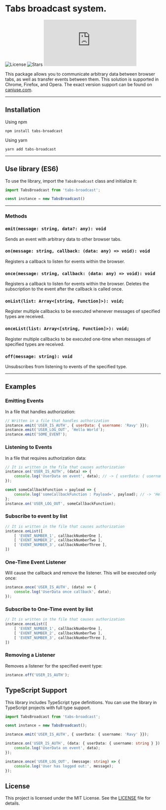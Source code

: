 # Tabs broadcast system.

![License](https://badgen.net/github/license/rovniy/tabs-broadcast)
![Stars](https://badgen.net/github/stars/rovniy/tabs-broadcast)
![GitHub file size in bytes](https://img.shields.io/github/size/Rovniy/tabs-broadcast/index.js)


This package allows you to communicate arbitrary data between browser tabs, as well as transfer events between them. This solution is supported in Chrome, Firefox, and Opera. The exact version support can be found on [caniuse.com](https://caniuse.com/#search=BroadcastChannel).

<hr/>

## Installation
Using npm
```
npm install tabs-broadcast
```

Using yarn
```
yarn add tabs-broadcast
```

<hr/>

## Use library (ES6)
To use the library, import the `TabsBroadcast` class and initialize it:

```javascript
import TabsBroadcast from 'tabs-broadcast';

const instance = new TabsBroadcast()
```

<hr/>

### Methods

### `emit(message: string, data?: any): void`
Sends an event with arbitrary data to other browser tabs.

### `on(message: string, callback: (data: any) => void): void`
Registers a callback to listen for events within the browser.

### `once(message: string, callback: (data: any) => void): void`
Registers a callback to listen for events within the browser. Deletes the subscription to the event after the callback is called once.

### `onList(list: Array<[string, Function]>): void;`
Register multiple callbacks to be executed whenever messages of specified types are received.

### `onceList(list: Array<[string, Function]>): void;`
Register multiple callbacks to be executed one-time when messages of specified types are received.

### `off(message: string): void`
Unsubscribes from listening to events of the specified type.

<hr/>

## Examples

### Emitting Events

In a file that handles authorization:

```javascript
// Written in a file that handles authorization 
instance.emit('USER_IS_AUTH', { userData: { username: 'Ravy' }});
instance.emit('USER_LOG_OUT', 'Hello World');
instance.emit('SOME_EVENT');
```

### Listening to Events

In a file that requires authorization data:

```javascript
// It is written in the file that causes authorization
instance.on('USER_IS_AUTH', (data) => {
    console.log('UserData on event', data); // -> { userData: { username: 'Ravy' }}
});

const someCallbackFunction = payload => {
	console.log('someCallbackFunction : Payload=', payload); // -> 'Hello World'
};
instance.on('USER_LOG_OUT', someCallbackFunction);
```

### Subscribe to event by list

```javascript
// It is written in the file that causes authorization
instance.onList([
	[ 'EVENT_NUMBER_1', callbackNumberOne ],
	[ 'EVENT_NUMBER_2', callbackNumberTwo ],
	[ 'EVENT_NUMBER_3', callbackNumberThree ],
])
```

### One-Time Event Listener
Will cause the callback and remove the listener. This will be executed only once:

```javascript
instance.once('USER_IS_AUTH', (data) => {
    console.log('UserData once callback', data);
});
```

### Subscribe to One-Time event by list

```javascript
// It is written in the file that causes authorization
instance.onceList([
	[ 'EVENT_NUMBER_1', callbackNumberOne ],
	[ 'EVENT_NUMBER_2', callbackNumberTwo ],
	[ 'EVENT_NUMBER_3', callbackNumberThree ],
])
```

### Removing a Listener

Removes a listener for the specified event type:

```javascript
instance.off('USER_IS_AUTH');
```

## TypeScript Support

This library includes TypeScript type definitions. You can use the library in TypeScript projects with full type support.

```typescript
import TabsBroadcast from 'tabs-broadcast';

const instance = new TabsBroadcast();

instance.emit('USER_IS_AUTH', { userData: { username: 'Ravy' }});

instance.on('USER_IS_AUTH', (data: { userData: { username: string } }) => {
    console.log('UserData on event', data);
});

instance.once('USER_LOG_OUT', (message: string) => {
    console.log('User has logged out:', message);
});
```

## License

This project is licensed under the MIT License. See the [LICENSE](LICENSE) file for details.